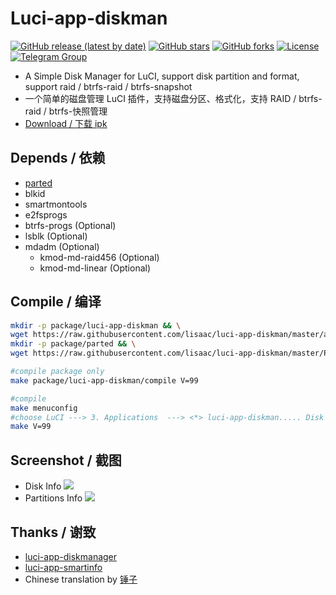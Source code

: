 # Luci-app-diskman

[![GitHub release (latest by date)](https://img.shields.io/github/v/release/lisaac/luci-app-diskman?style=flat-square)](https://github.com/lisaac/luci-app-diskman/releases)
[![GitHub stars](https://img.shields.io/github/stars/lisaac/luci-app-diskman?style=flat-square)](https://github.com/lisaac/luci-app-diskman/stargazers)
[![GitHub forks](https://img.shields.io/github/forks/lisaac/luci-app-diskman?style=flat-square)](https://github.com/lisaac/luci-app-diskman/network/members)
[![License](https://img.shields.io/github/license/lisaac/luci-app-diskman?style=flat-square)](https://github.com/lisaac/luci-app-diskman/blob/master/LICENSE)
[![Telegram Group](https://img.shields.io/badge/telegam-group-_?style=flat-square)](https://t.me/joinchat/G5mqjhrlU9S8TMkXeBmj0w)
- A Simple Disk Manager for LuCI, support disk partition and format, support raid / btrfs-raid / btrfs-snapshot
- 一个简单的磁盘管理 LuCI 插件，支持磁盘分区、格式化，支持 RAID / btrfs-raid / btrfs-快照管理
- [Download / 下载 ipk](https://github.com/lisaac/luci-app-diskman/releases)

## Depends / 依赖
- [parted](https://github.com/lisaac/luci-app-diskman/blob/master/Parted.Makefile)
- blkid
- smartmontools
- e2fsprogs
- btrfs-progs (Optional)
- lsblk (Optional)
- mdadm (Optional)
    - kmod-md-raid456 (Optional)
    - kmod-md-linear (Optional)

## Compile / 编译
``` bash
mkdir -p package/luci-app-diskman && \
wget https://raw.githubusercontent.com/lisaac/luci-app-diskman/master/applications/luci-app-diskman/Makefile -O package/luci-app-diskman/Makefile
mkdir -p package/parted && \
wget https://raw.githubusercontent.com/lisaac/luci-app-diskman/master/Parted.Makefile -O package/parted/Makefile

#compile package only
make package/luci-app-diskman/compile V=99

#compile
make menuconfig
#choose LuCI ---> 3. Applications  ---> <*> luci-app-diskman..... Disk Manager interface for LuCI ----> save
make V=99

```

## Screenshot / 截图
- Disk Info
![](https://raw.githubusercontent.com/lisaac/luci-app-diskman/master/doc/disk_info.png)
- Partitions Info
![](https://raw.githubusercontent.com/lisaac/luci-app-diskman/master/doc/partitions_info.png)

## Thanks / 谢致
- [luci-app-diskmanager](http://eko.one.pl/forum/viewtopic.php?id=18669)
- [luci-app-smartinfo](https://github.com/animefansxj/luci-app-smartinfo)
- Chinese translation by [锤子](https://www.right.com.cn/forum/space-uid-311750.html)
